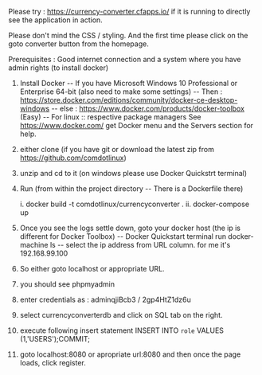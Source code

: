 Please try : https://currency-converter.cfapps.io/    if it is running to directly see the application in action.

Please don't mind the CSS / styling. And the first time please click on the goto converter button from the homepage.

Prerequisites : Good internet connection and a system where you have admin rights (to install docker)

1. Install Docker
	-- If you have Microsoft Windows 10 Professional or Enterprise 64-bit (also need to make some settings)
	-- Then : https://store.docker.com/editions/community/docker-ce-desktop-windows
	-- else : https://www.docker.com/products/docker-toolbox (Easy)
	-- For linux :: respective package managers See https://www.docker.com/ get Docker menu and the Servers section for help.
2. either clone (if you have git or download the latest zip from https://github.com/comdotlinux)
3. unzip and cd to it (on windows please use Docker Quickstrt terminal)
4. Run (from within the project directory -- There is a Dockerfile there)

	i. docker build -t comdotlinux/currencyconverter .
	ii. docker-compose up
5. Once you see the logs settle down, goto your docker host (the ip is different for Docker Toolbox) 
	-- Docker Quickstart terminal run docker-machine ls 
	-- select the ip address from URL column. for me it's 192.168.99.100
6. So either goto localhost or appropriate URL.
7. you should see phpmyadmin
8. enter credentials as : adminqjiBcb3 / 2gp4HtZ1dz6u
9. select currencyconverterdb and click on SQL tab on the right.
10. execute following insert statement
	INSERT INTO `role` VALUES (1,'USERS');COMMIT;
11. goto localhost:8080 or apropriate url:8080 and then once the page loads, click register.
